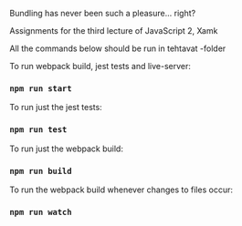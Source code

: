Bundling has never been such a pleasure... right?

Assignments for the third lecture of JavaScript 2, Xamk

All the commands below should be run in tehtavat -folder

To run webpack build, jest tests and live-server:
### `npm run start`

To run just the jest tests:
### `npm run test`

To run just the webpack build:
### `npm run build`

To run the webpack build whenever changes to files occur:
### `npm run watch`